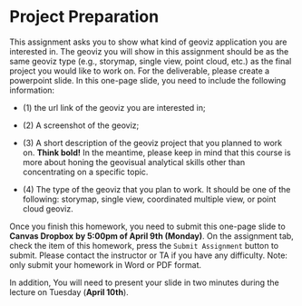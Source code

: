 # Project Preparation

This assignment asks you to show what kind of geoviz application you are interested in. The geoviz you will show in this assignment should be as the same geoviz type (e.g., storymap, single view, point cloud, etc.) as the final project you would like to work on. For the deliverable, please create a powerpoint slide. In this one-page slide, you need to include the following information:

- (1) the url link of the geoviz you are interested in;

- (2) A screenshot of the geoviz;

- (3) A short description of the geoviz project that you planned to work on.  **Think bold!** In the meantime, please keep in mind that this course is more about honing the geovisual analytical skills other than concentrating on a specific topic.

- (4) The type of the geoviz that you plan to work. It should be one of the following: storymap, single view, coordinated multiple view, or point cloud geoviz.

Once you finish this homework, you need to submit this one-page slide to **Canvas Dropbox** **by 5:00pm of April 9th (Monday)**. On the assignment tab,  check the item of this homework, press the `Submit Assignment` button to submit. Please contact the instructor or TA if you have any difficulty. Note: only submit your homework in Word or PDF format.

In addition, You will need to present your slide in two minutes during the lecture on Tuesday (**April 10th**).





